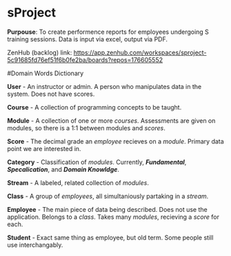 # sProject
**Purpouse**: To create performence reports for employees undergoing S training sessions. Data is input via excel, output via PDF. 

ZenHub (backlog) link: https://app.zenhub.com/workspaces/sproject-5c91685fd76ef51f6b0fe2ba/boards?repos=176605552

#Domain Words Dictionary

**User** - An instructor or admin. A person who manipulates data in the system. Does not have scores.

**Course** - A collection of programming concepts to be taught.

**Module** - A collection of one or more *courses*. Assessments are given on modules, so there is a 1:1 between modules and *scores*.

**Score** - The decimal grade an *employee* recieves on a *module*. Primary data point we are interested in.

**Category** - Classification of *modules*. Currently, **_Fundamental_**, **_Specalication_**, and **_Domain Knowldge_**.

**Stream** - A labeled, related collection of *modules*.

**Class** - A group of *employees*, all simultaniously partaking in a *stream*.

**Employee** - The main piece of data being described. Does not use the application. Belongs to a *class*. Takes many *modules*, recieving a *score* for each.

**Student** - Exact same thing as employee, but old term. Some people still use interchangably.